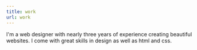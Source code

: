 ```yaml
---
title: work
url: work
---
```


<div align="left">
	<p>
        I'm a web designer with nearly three years of experience creating beautiful websites. I come with great skills in design as well as html and css.
	</p>
</div>

